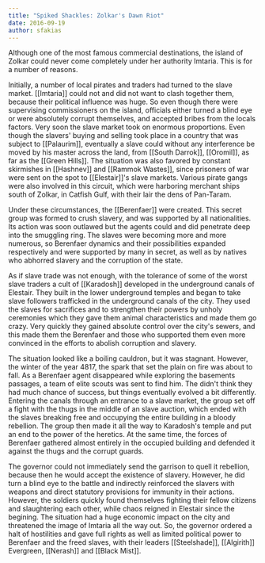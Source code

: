 ```yaml
---
title: "Spiked Shackles: Zolkar's Dawn Riot"
date: 2016-09-19
author: sfakias
---
```


Although one of the most famous commercial destinations, the island of Zolkar could never come completely under her authority Imtaria. This is for a number of reasons.

Initially, a number of local pirates and traders had turned to the slave market. [[Imtaria]] could not and did not want to clash together them, because their political influence was huge. So even though there were supervising commissioners on the island, officials either turned a blind eye or were absolutely corrupt themselves, and accepted bribes from the locals factors. Very soon the slave market took on enormous proportions. Even though the slavers' buying and selling took place in a country that was subject to [[Palaurim]], eventually a slave could without any interference be moved by his master across the land, from [[South Darrok]], [[Oromil]], as far as the [[Green Hills]]. The situation was also favored by constant skirmishes in [[Hashnev]] and [[Rammok Wastes]], since prisoners of war were sent on the spot to [[Elestair]]'s slave markets. Various pirate gangs were also involved in this circuit, which were harboring merchant ships south of Zolkar, in Catfish Gulf, with their lair the dens of Pan-Taram.

Under these circumstances, the [[Berenfaer]] were created. This secret group was formed to crush slavery, and was supported by all nationalities. Its action was soon outlawed but the agents could and did penetrate deep into the smuggling ring. The slaves were becoming more and more numerous, so Berenfaer dynamics and their possibilities expanded
respectively and were supported by many in secret, as well as by natives who abhorred slavery and the corruption of the state.

As if slave trade was not enough, with the tolerance of some of the worst slave traders a cult of [[Karadosh]] developed in the underground canals of Elestair. They built in the lower underground temples and began to take slave followers trafficked in the underground canals of the city. They used the slaves for sacrifices and to strengthen their powers by unholy ceremonies which they gave them animal characteristics and made them go crazy. Very quickly they gained absolute control over the city's sewers, and this made them the Berenfaer and those who supported them even more convinced in the efforts to abolish corruption and slavery.

The situation looked like a boiling cauldron, but it was stagnant. However, the winter of the year 4817, the spark that set the plain on fire was about to fall. As a Berenfaer agent disappeared while exploring the basements passages, a team of elite scouts was sent to find him. The didn't think they had much chance of success, but things eventually evolved a bit differently. Entering the canals through an entrance to a slave market, the group set off a fight with the thugs in the middle of an slave auction, which ended
with the slaves breaking free and occupying the entire building in a bloody rebellion. The group then made it all the way to Karadosh's temple and put an end to the power of the heretics. At the same time, the forces of Berenfaer gathered almost entirely in the occupied building and defended it against the thugs and the corrupt guards.

The governor could not immediately send the garrison to quell it rebellion, because then he would accept the existence of slavery. However, he did turn a blind eye to the battle and indirectly reinforced the slavers with weapons and direct statutory provisions for immunity in their actions. However, the soldiers quickly found themselves fighting their fellow citizens and slaughtering each other, while chaos reigned in Elestair since the begining. The situation had a huge economic impact on the city and threatened the image of Imtaria all the way out. So, the governor ordered a halt of hostilities and gave full rights as well as limited political power to Berenfaer and the freed slaves, with their leaders [[Steelshade]], [[Algirith]] Evergreen, [[Nerash]] and [[Black Mist]].